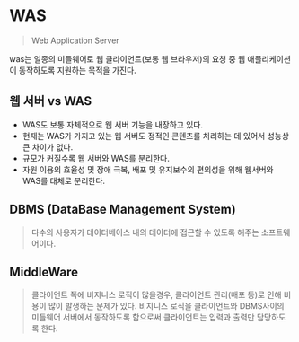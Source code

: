 # WAS
> Web Application Server

was는 일종의 미들웨어로 웹 클라이언트(보통 웹 브라우저)의 요청 중 웹 애플리케이션이 동작하도록 지원하는 목적을 가진다.

## 웹 서버 vs WAS
- WAS도 보통 자체적으로 웹 서버 기능을 내장하고 있다.
- 현재는 WAS가 가지고 있는 웹 서버도 정적인 콘텐츠를 처리하는 데 있어서 성능상 큰 차이가 없다.
- 규모가 커질수록 웹 서버와 WAS를 분리한다.
- 자원 이용의 효율성 및 장애 극복, 배포 및 유지보수의 편의성을 위해 웹서버와 WAS를 대체로 분리한다.

## DBMS (DataBase Management System)
> 다수의 사용자가 데이터베이스 내의 데이터에 접근할 수 있도록 해주는 소프트웨어이다.

## MiddleWare
> 클라이언트 쪽에 비지니스 로직이 많을경우, 클라이언트 관리(배포 등)로 인해 비용이 많이 발생하는 문제가 있다.
> 비지니스 로직을 클라이언트와 DBMS사이의 미들웨어 서버에서 동작하도록 함으로써 클라이언트는 입력과 출력만 담당하도록 한다.